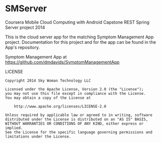 SMServer
========

Coursera Mobile Cloud Computing with Android Capstone REST Spring Server project 2014

This is the cloud server app for the matching Symptom Management App project.  Documentation for this project and for the app can be found in the App's repository.

Symptom Management App at https://github.com/dmdavids/SymptomManagementApp

LICENSE

    Copyright 2014 Sky Woman Technology LLC
    
    Licensed under the Apache License, Version 2.0 (the "License");
    you may not use this file except in compliance with the License.
    You may obtain a copy of the License at

        http://www.apache.org/licenses/LICENSE-2.0

    Unless required by applicable law or agreed to in writing, software
    distributed under the License is distributed on an "AS IS" BASIS,
    WITHOUT WARRANTIES OR CONDITIONS OF ANY KIND, either express or implied. 
    See the License for the specific language governing permissions and 
    limitations under the License.
    
  
 
